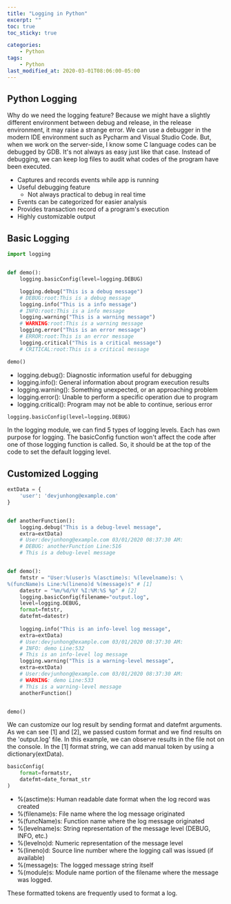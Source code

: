 ```yaml
---
title: "Logging in Python"
excerpt: ""
toc: true
toc_sticky: true 

categories:
    - Python
tags:
    - Python
last_modified_at: 2020-03-01T08:06:00-05:00
---
```


## Python Logging

Why do we need the logging feature? Because we might have a slightly different environment between debug and release, in the release environment, it may raise a strange error. We can use a debugger in the modern IDE environment such as Pycharm and Visual Studio Code. But, when we work on the server-side, I know some C language codes can be debugged by GDB. It's not always as easy just like that case. Instead of debugging, we can keep log files to audit what codes of the program have been executed. 

* Captures and records events while app is running
* Useful debugging feature 
    * Not always practical to debug in real time
* Events can be categorized for easier analysis
* Provides transaction record of a program's execution
* Highly customizable output


## Basic Logging

```python
import logging 


def demo():
    logging.basicConfig(level=logging.DEBUG)

    logging.debug("This is a debug message")
    # DEBUG:root:This is a debug message
    logging.info("This is a info message")
    # INFO:root:This is a info message
    logging.warning("This is a warning message")
    # WARNING:root:This is a warning message
    logging.error("This is an error message")
    # ERROR:root:This is an error message
    logging.critical("This is a critical message")
    # CRITICAL:root:This is a critical message

demo()
```

* logging.debug(): Diagnostic information useful for debugging
* logging.info(): General information about program execution results
* logging.warning(): Something unexpected, or an approaching problem
* logging.error(): Unable to perform a specific operation due to program
* logging.critical(): Program may not be able to continue, serious error 

```python
logging.basicConfig(level=logging.DEBUG)
```
In the logging module, we can find 5 types of logging levels. Each has own purpose for logging. The basicConfig function won't affect the code after one of those logging function is called. So, it should be at the top of the code to set the default logging level. 


## Customized Logging
```python
extData = {
    'user': 'devjunhong@example.com'
}


def anotherFunction():
    logging.debug("This is a debug-level message", 
    extra=extData)
    # User:devjunhong@example.com 03/01/2020 08:37:30 AM: 
    # DEBUG: anotherFunction Line:516 
    # This is a debug-level message


def demo():
    fmtstr = "User:%(user)s %(asctime)s: %(levelname)s: \
%(funcName)s Line:%(lineno)d %(message)s" # [1]
    datestr = "%m/%d/%Y %I:%M:%S %p" # [2]
    logging.basicConfig(filename="output.log",
    level=logging.DEBUG,
    format=fmtstr,
    datefmt=datestr)
    
    logging.info("This is an info-level log message", 
    extra=extData)
    # User:devjunhong@example.com 03/01/2020 08:37:30 AM: 
    # INFO: demo Line:532 
    # This is an info-level log message
    logging.warning("This is a warning-level message", 
    extra=extData)
    # User:devjunhong@example.com 03/01/2020 08:37:30 AM: 
    # WARNING: demo Line:533 
    # This is a warning-level message
    anotherFunction()


demo()
```

We can customize our log result by sending format and datefmt arguments. As we can see [1] and [2], we passed custom format and we find results on the 'output.log' file. In this example, we can observe results in the file not on the console. In the [1] format string, we can add manual token by using a dictionary(extData).

```python
basicConfig(
    format=formatstr,
    datefmt=date_format_str
)
```

* %(asctime)s: Human readable date format when the log record was created
* %(filename)s: File name where the log message originated
* %(funcName)s: Function name where the log message originated
* %(levelname)s: String representation of the message level (DEBUG, INFO, etc.)
* %(levelno)d: Numeric representation of the message level 
* %(lineno)d: Source line number where the logging call was issued (if available)
* %(message)s: The logged message string itself
* %(module)s: Module name portion of the filename where the message was logged. 

These formatted tokens are frequently used to format a log.